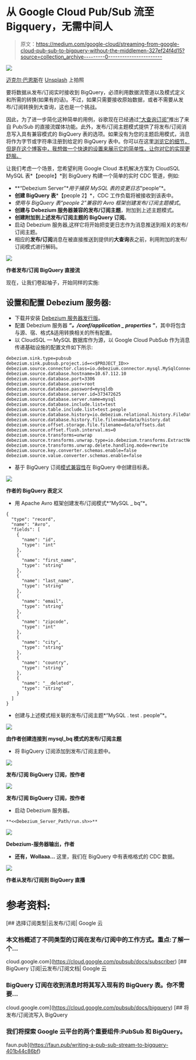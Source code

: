# 从 Google Cloud Pub/Sub 流至 Bigquery，无需中间人

> 原文：<https://medium.com/google-cloud/streaming-from-google-cloud-pub-sub-to-bigquery-without-the-middlemen-327ef24f4d15?source=collection_archive---------0----------------------->

![](img/2bddee68dc4b8ff7945035567f5b2352.png)

[迈克尔·巴恩斯](https://unsplash.com/@mikeyb63?utm_source=unsplash&utm_medium=referral&utm_content=creditCopyText)在 [Unsplash](https://unsplash.com/s/photos/bypass?utm_source=unsplash&utm_medium=referral&utm_content=creditCopyText) 上拍照

要将数据从发布/订阅实时接收到 BigQuery，必须利用数据流管道以及模式定义和所需的转换(如果有的话)。不过，如果只需要接收原始数据，或者不需要从发布/订阅转换到大查询，这也是一个挑战。

因此，为了进一步简化这种简单的用例，谷歌现在已经通过[“大查询订阅”](https://cloud.google.com/pubsub/docs/bigquery)推出了来自 Pub/Sub 的直接流媒体功能。此外，发布/订阅主题模式提供了将发布/订阅消息写入具有兼容模式的 BigQuery 表的选项。如果没有为您的主题启用模式，消息将作为字节或字符串注册到给定的 BigQuery 表中。你可以在这里[浏览它的细节，但是在这个博客中，我想做一个快速的设置来展示它的简单性，让你对它的实现更舒服。](https://cloud.google.com/pubsub/docs/bigquery)

让我们考虑一个场景，您希望利用 Google Cloud 本机解决方案为 CloudSQL MySQL 表*【people】*到 BigQuery 构建一个简单的实时 CDC 管道，例如:

*   **“Debezium Server”**用于捕获 MySQL 表的变更日志*“people”*。
*   **创建 BigQuery 表***【people 2】*，CDC 工作负载将被接收到该表中。
*   **使用与 BigQuery 表*“people 2”*兼容的 Avro 框架创建发布/订阅主题模式**。
*   **创建与 Debezium 服务器兼容的发布/订阅主题**，附加到上述主题模式。
*   **创建附加到上述发布/订阅主题的 BigQuery 订阅**。
*   启动 Debezium 服务器,这样它将开始把变更日志作为消息推送到相关的发布/订阅主题。
*   相应的**发布/订阅**消息在被直接推送到提供的**大查询**表之前，利用附加的发布/订阅模式进行解码。

![](img/ec84ba0e895bbe0b46f3dabaab57f7ab.png)

**作者发布/订阅 BigQuery 直接流**

现在，让我们卷起袖子，开始同样的实施:

## 设置和配置 Debezium 服务器:

*   下载并安装 [Debezium 服务器发行版](https://repo1.maven.org/maven2/io/debezium/debezium-server-dist/1.9.5.Final/debezium-server-dist-1.9.5.Final.tar.gz)。
*   配置 Debezium 服务器 ***”。/conf/application _ properties "***，其中将包含与源、宿、格式&适用转换相关的所有配置。
*   以 CloudSQL — MySQL 数据库作为源，以 Google Cloud PubSub 作为消息传递基础设施的配置文件如下所示:

```
debezium.sink.type=pubsub
debezium.sink.pubsub.project.id=<<$PROJECT_ID>>
debezium.source.connector.class=io.debezium.connector.mysql.MySqlConnector
debezium.source.database.hostname=10.67.112.10
debezium.source.database.port=3306
debezium.source.database.user=root
debezium.source.database.password=mysqldb
debezium.source.database.server.id=373472625
debezium.source.database.server.name=mysql
debezium.source.database.include.list=test
debezium.source.table.include.list=test.people
debezium.source.database.history=io.debezium.relational.history.FileDatabaseHistory
debezium.source.database.history.file.filename=data/history.dat
debezium.source.offset.storage.file.filename=data/offsets.dat
debezium.source.offset.flush.interval.ms=0
debezium.source.transforms=unwrap
debezium.source.transforms.unwrap.type=io.debezium.transforms.ExtractNewRecordState
debezium.source.transforms.unwrap.delete.handling.mode=rewrite
debezium.source.key.converter.schemas.enable=false
debezium.source.value.converter.schemas.enable=false
```

*   基于 BigQuery 订阅[模式兼容性](https://cloud.google.com/pubsub/docs/bigquery#schema_compatibility)在 BigQuery 中创建目标表。

![](img/5a61d71fe2a3f2c913837946486b11a8.png)

**作者的 BigQuery 表定义**

*   用 Apache Avro 框架创建发布/订阅模式*“MySQL _ bq”*。

```
{
  "type": "record",
  "name": "Avro",
  "fields": [
    {
      "name": "id",
      "type": "int"
    },
    {
      "name": "first_name",
      "type": "string"
    },
    {
      "name": "last_name",
      "type": "string"
    },
    {
      "name": "email",
      "type": "string"
    },
    {
      "name": "zipcode",
      "type": "int"
    },
    {
      "name": "city",
      "type": "string"
    },
    {
      "name": "country",
      "type": "string"
    },
    {
      "name": "__deleted",
      "type": "string"
    }
  ]
}
```

*   创建与上述模式相关联的发布/订阅主题*“MySQL . test . people”*。

![](img/d45af7b96d71d4dd970f36f82d87673b.png)

**由作者创建连接到 mysql_bq 模式的发布/订阅主题**

*   将 BigQuery 订阅添加到发布/订阅主题中。

![](img/ee86e2d3e2c84035646aad33708859cb.png)

**发布/订阅 BigQuery 订阅，按作者**

![](img/2fbb7742de9f424b6acc1b1373ba585b.png)

**发布/订阅 BigQuery 订阅，按作者**

*   启动 Debezium 服务器。

```
**<<Debezium_Server_Path/run.sh>>**
```

![](img/f974276c2194560b9f16f82d96242914.png)

**Debezium-服务器输出，作者**

*   **还有，Wollaaa…** 这里，我们在 BigQuery 中有表格格式的 CDC 数据。

![](img/13a7fd569e388aed8d56a20d82210feb.png)

**作者从发布/订阅到 BigQuery 直播**

# 参考资料:

[](https://cloud.google.com/pubsub/docs/subscriber) [## 选择订阅类型|云发布/订阅| Google 云

### 本文档概述了不同类型的订阅在发布/订阅中的工作方式。重点:了解一个…

cloud.google.com](https://cloud.google.com/pubsub/docs/subscriber) [](https://cloud.google.com/pubsub/docs/bigquery) [## BigQuery 订阅|云发布/订阅文档| Google 云

### BigQuery 订阅在收到消息时将其写入现有的 BigQuery 表。你不需要…

cloud.google.com](https://cloud.google.com/pubsub/docs/bigquery) [](https://faun.pub/writing-a-pub-sub-stream-to-bigquery-401b44c86bf) [## 将发布/订阅流写入 BigQuery

### 我们将探索 Google 云平台的两个重要组件:PubSub 和 BigQuery。

faun.pub](https://faun.pub/writing-a-pub-sub-stream-to-bigquery-401b44c86bf)